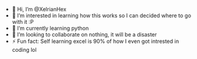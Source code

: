 - 👋 Hi, I’m @XelrianHex
- 👀 I’m interested in learning how this works so I can decided where to go with it :P
- 🌱 I’m currently learning python
- 💞️ I’m looking to collaborate on nothing, it will be a disaster
- ⚡ Fun fact: Self learning excel is 90% of how I even got intrested in coding lol

<!---
XelrianHex/XelrianHex is a ✨ special ✨ repository because its `README.md` (this file) appears on your GitHub profile.
You can click the Preview link to take a look at your changes.
--->
